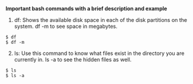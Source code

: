 **Important bash commands with a brief description and example**

1. df:
  Shows the available disk space in each of the disk partitions on the system. df -m to see space in megabytes.
  ```shell
  $ df
  $ df -m
  ```
2. ls:
  Use this command to know what files exist in the directory you are currently in. ls -a to see the hidden files as well.
  
  ```shell
  $ ls
  $ ls -a
